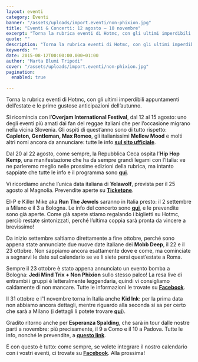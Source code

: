 ```yaml
---
layout: eventi
category: Eventi
banner: "/assets/uploads/import.eventi/non-phixion.jpg"
title: "Eventi & Concerti: 12 agosto – 10 novembre"
excerpt: "Torna la rubrica eventi di Hotmc, con gli ultimi imperdibili appuntamenti dell’estate e le prime gustose anticipazioni dell’autunno. Si ricomincia con l’Overjam International Festival, dal 12 al 15 agosto: uno degli eventi più amati dai fan del reggae italiani che per l’occasione migrano nella vicina Slovenia. Gli ospiti di quest’anno sono di tutto rispetto: Capleton, Gentleman, Max [&hellip"
quote: ""
description: "Torna la rubrica eventi di Hotmc, con gli ultimi imperdibili appuntamenti dell’estate e le prime gustose anticipazioni dell’autunno. Si ricomincia con l’Overjam International Festival, dal 12 al 15 agosto: uno degli eventi più amati dai fan del reggae italiani che per l’occasione migrano nella vicina Slovenia. Gli ospiti di quest’anno sono di tutto rispetto: Capleton, Gentleman, Max [&hellip"
keywords: ""
date: 2015-08-12T00:00:00.000+01:00
author: "Marta Blumi Tripodi"
cover: "/assets/uploads/import.eventi/non-phixion.jpg"
pagination:
  enabled: true

---
```


[](https://hotmc.com/wp-content/uploads/2015/08/non-phixion.jpg)

Torna la rubrica eventi di Hotmc, con gli ultimi imperdibili appuntamenti dell’estate e le prime gustose anticipazioni dell’autunno.

Si ricomincia con l’**Overjam International Festival**, dal 12 al 15 agosto: uno degli eventi più amati dai fan del reggae italiani che per l’occasione migrano nella vicina Slovenia. Gli ospiti di quest’anno sono di tutto rispetto: **Capleton, Gentleman, Max Romeo**, gli italianissimi **Mellow Mood** e molti altri nomi ancora da annunciare: tutte le info [**sul sito ufficiale**](http://www.overjamfestival.com/it/ "http://www.overjamfestival.com/it/").

Dal 20 al 22 agosto, come sempre, la Repubblica Ceca ospita l’**Hip Hop Kemp**, una manifestazione che ha da sempre grandi legami con l’Italia: ve ne parleremo meglio nelle prossime edizioni della rubrica, ma intanto sappiate che tutte le info e il programma sono [**qui**](http://www.hiphopkemp.it/ "http://www.hiphopkemp.it/").

Vi ricordiamo anche l’unica data italiana di **Yelawolf**, prevista per il 25 agosto al Magnolia. Prevendite aperte su [**Ticketone**](https://www.facebook.com/events/442180529268876/?pnref=story "https://www.facebook.com/events/442180529268876/?pnref=story").

El-P e Killer Mike aka **Run The Jewels** saranno in Italia presto: il 2 settembre a Milano e il 3 a Bologna. Le info del concerto sono [**qui**](http://www.radarconcerti.com/ "http://www.radarconcerti.com/"), e le prevendite sono già aperte. Come già sapete stiamo regalando i biglietti su Hotmc, perciò restate sintonizzati, perché l’ultima coppia sarà pronta da vincere a brevissimo!

Da inizio settembre saltiamo direttamente a fine ottobre, perché sono appena state annunciate due nuove date italiane dei **Mobb Deep**, il 22 e il 23 ottobre. Non sappiamo ancora esattamente dove e come, ma cominciate a segnarvi le date sul calendario se ve li siete persi quest’estate a Roma.

Sempre il 23 ottobre è stato appena annunciato un evento bomba a Bologna: **Jedi Mind Trix + Non Phixion** sullo stesso palco! La resa live di entrambi i gruppi è letteralmente leggendaria, quindi vi consigliamo caldamente di non mancare. Tutte le informazioni le trovate su [**Facebook**](https://www.facebook.com/events/1588408181420292/?action%5Fhistory=null "https://www.facebook.com/events/1588408181420292/?action_history=null").

Il 31 ottobre e l’1 novembre torna in Italia anche **Kid Ink**: per la prima data non abbiamo ancora dettagli, mentre riguardo alla seconda si sa per certo che sarà a Milano (i dettagli li potete trovare [**qui**](http://www.barleyarts.com/evento/kid-ink-milano/ "http://www.barleyarts.com/evento/kid-ink-milano/")).

Gradito ritorno anche per **Esperanza Spalding**, che sarà in tour dalle nostre parti a novembre: più precisamente, il 9 a Como e il 10 a Padova. Tutte le info, nonché le prevendite, a [**questo link**](http://www.dalessandroegalli.com/events/360/esperanza-spalding "http://www.dalessandroegalli.com/events/360/esperanza-spalding").

E con questo è tutto: come sempre, se volete integrare il nostro calendario con i vostri eventi, ci trovate su [**Facebook**](https://www.facebook.com/hotmcmag "https://www.facebook.com/hotmcmag"). Alla prossima!